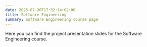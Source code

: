```yaml
---
date: 2025-07-30T17:32:14+02:00
title: Software Engineering
summary: Software Engineering course page
---
```


Here you can find the project presentation slides for the Software Engineering course.